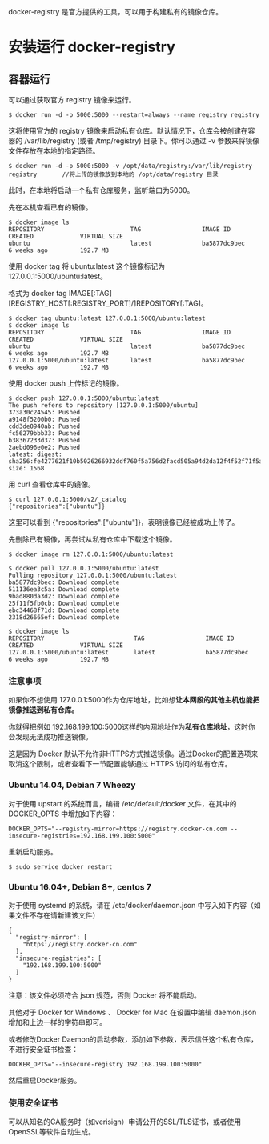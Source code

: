 docker-registry 是官方提供的工具，可以用于构建私有的镜像仓库。

# 安装运行 docker-registry
## 容器运行
可以通过获取官方 registry 镜像来运行。


```
$ docker run -d -p 5000:5000 --restart=always --name registry registry
```

这将使用官方的 registry 镜像来启动私有仓库。默认情况下，仓库会被创建在容器的 /var/lib/registry (或者 /tmp/registry) 目录下。你可以通过 -v 参数来将镜像文件存放在本地的指定路径。

```
$ docker run -d -p 5000:5000 -v /opt/data/registry:/var/lib/registry registry       //将上传的镜像放到本地的 /opt/data/registry 目录
```
此时，在本地将启动一个私有仓库服务，监听端口为5000。

先在本机查看已有的镜像。


```
$ docker image ls
REPOSITORY                        TAG                 IMAGE ID            CREATED             VIRTUAL SIZE
ubuntu                            latest              ba5877dc9bec        6 weeks ago         192.7 MB
```

使用 docker tag 将 ubuntu:latest 这个镜像标记为 127.0.0.1:5000/ubuntu:latest。

格式为 docker tag IMAGE[:TAG] [REGISTRY_HOST[:REGISTRY_PORT]/]REPOSITORY[:TAG]。


```
$ docker tag ubuntu:latest 127.0.0.1:5000/ubuntu:latest
$ docker image ls
REPOSITORY                        TAG                 IMAGE ID            CREATED             VIRTUAL SIZE
ubuntu                            latest              ba5877dc9bec        6 weeks ago         192.7 MB
127.0.0.1:5000/ubuntu:latest      latest              ba5877dc9bec        6 weeks ago         192.7 MB
```

使用 docker push 上传标记的镜像。


```
$ docker push 127.0.0.1:5000/ubuntu:latest
The push refers to repository [127.0.0.1:5000/ubuntu]
373a30c24545: Pushed
a9148f5200b0: Pushed
cdd3de0940ab: Pushed
fc56279bbb33: Pushed
b38367233d37: Pushed
2aebd096e0e2: Pushed
latest: digest: sha256:fe4277621f10b5026266932ddf760f5a756d2facd505a94d2da12f4f52f71f5a size: 1568
```

用 curl 查看仓库中的镜像。


```
$ curl 127.0.0.1:5000/v2/_catalog
{"repositories":["ubuntu"]}
```

这里可以看到 {"repositories":["ubuntu"]}，表明镜像已经被成功上传了。

先删除已有镜像，再尝试从私有仓库中下载这个镜像。


```
$ docker image rm 127.0.0.1:5000/ubuntu:latest

$ docker pull 127.0.0.1:5000/ubuntu:latest
Pulling repository 127.0.0.1:5000/ubuntu:latest
ba5877dc9bec: Download complete
511136ea3c5a: Download complete
9bad880da3d2: Download complete
25f11f5fb0cb: Download complete
ebc34468f71d: Download complete
2318d26665ef: Download complete

$ docker image ls
REPOSITORY                         TAG                 IMAGE ID            CREATED             VIRTUAL SIZE
127.0.0.1:5000/ubuntu:latest       latest              ba5877dc9bec        6 weeks ago         192.7 MB
```

### 注意事项
如果你不想使用 127.0.0.1:5000作为仓库地址，比如想**让本网段的其他主机也能把镜像推送到私有仓库。**

你就得把例如 192.168.199.100:5000这样的内网地址作为**私有仓库地址**，这时你会发现无法成功推送镜像。

这是因为 Docker 默认不允许非HTTPS方式推送镜像。通过Docker的配置选项来取消这个限制，或者查看下一节配置能够通过 HTTPS 访问的私有仓库。

### Ubuntu 14.04, Debian 7 Wheezy
对于使用 upstart 的系统而言，编辑 /etc/default/docker 文件，在其中的 DOCKER_OPTS 中增加如下内容：

```
DOCKER_OPTS="--registry-mirror=https://registry.docker-cn.com --insecure-registries=192.168.199.100:5000"
```
重新启动服务。

```
$ sudo service docker restart
```

### Ubuntu 16.04+, Debian 8+, centos 7
对于使用 systemd 的系统，请在 /etc/docker/daemon.json 中写入如下内容（如果文件不存在请新建该文件）


```
{
  "registry-mirror": [
    "https://registry.docker-cn.com"
  ],
  "insecure-registries": [
    "192.168.199.100:5000"
  ]
}
```

注意：该文件必须符合 json 规范，否则 Docker 将不能启动。

其他对于 Docker for Windows 、 Docker for Mac 在设置中编辑 daemon.json 增加和上边一样的字符串即可。

或者修改Docker Daemon的启动参数，添加如下参数，表示信任这个私有仓库，不进行安全证书检查：

```
DOCKER_OPTS="--insecure-registry 192.168.199.100:5000"
```
然后重启Docker服务。

### 使用安全证书
可以从知名的CA服务时（如verisign）申请公开的SSL/TLS证书，或者使用OpenSSL等软件自动生成。